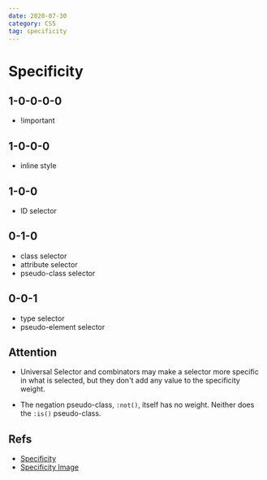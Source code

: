 ```yaml
---
date: 2020-07-30
category: CSS
tag: specificity
---
```


# Specificity

## 1-0-0-0-0

- !important

## 1-0-0-0

- inline style

## 1-0-0

- ID selector

## 0-1-0

- class selector
- attribute selector
- pseudo-class selector

## 0-0-1

- type selector
- pseudo-element selector

## Attention

- Universal Selector and combinators may make a selector more specific in what is selected, but they don't add any value to the specificity weight.

- The negation pseudo-class, `:not()`, itself has no weight. Neither does the `:is()` pseudo-class.

## Refs

- [Specificity](https://developer.mozilla.org/en-US/docs/Web/CSS/Specificity)
- [Specificity Image](https://specifishity.com/)
